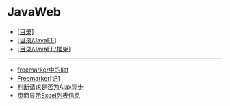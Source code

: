 # JavaWeb
- [[目录]](/)
- [[目录/JavaEE]](/JavaEE/)
- [[目录/JavaEE/框架]](/JavaEE/框架/)
---
- [freemarker中的list](/JavaEE/框架/JavaWeb/freemarker中的list)
- [Freemarker[记]](/JavaEE/框架/JavaWeb/Freemarker[记])
- [判断请求是否为Ajax异步](/JavaEE/框架/JavaWeb/判断请求是否为Ajax异步)
- [页面显示Excel列表信息](/JavaEE/框架/JavaWeb/页面显示Excel列表信息)
